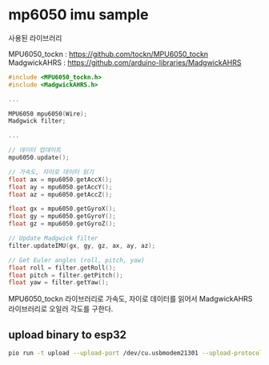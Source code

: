 # mp6050 imu sample

사용된 라이브러리  

MPU6050_tockn : https://github.com/tockn/MPU6050_tockn    
MadgwickAHRS : https://github.com/arduino-libraries/MadgwickAHRS  


```c
#include <MPU6050_tockn.h>
#include <MadgwickAHRS.h>

...

MPU6050 mpu6050(Wire);
Madgwick filter;

...

// 데이터 업데이트 
mpu6050.update();

// 가속도, 자이로 데이터 읽기
float ax = mpu6050.getAccX();
float ay = mpu6050.getAccY();
float az = mpu6050.getAccZ();

float gx = mpu6050.getGyroX();
float gy = mpu6050.getGyroY();
float gz = mpu6050.getGyroZ();

// Update Madgwick filter
filter.updateIMU(gx, gy, gz, ax, ay, az);

// Get Euler angles (roll, pitch, yaw)
float roll = filter.getRoll();
float pitch = filter.getPitch();
float yaw = filter.getYaw();

```
MPU6050_tockn 라이브러리로 가속도, 자이로 데이터를 읽어서 MadgwickAHRS 라이브러리로 오일러 각도를 구한다.  

## upload binary to esp32

```bash
pio run -t upload --upload-port /dev/cu.usbmodem21301 --upload-protocol esptool --upload-file .pio/build/seeed_xiao_esp32c3/firmware.bin
```
